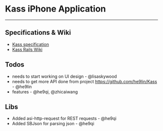 # Kass iPhone Application

-------------------------------------------

## Specifications & Wiki

 * [Kass specification](https://docs.google.com/document/pub?id=1hRCF0kVA3UK_zm4LnEWnFo5_pO4sHpqRl_u9OV1jgsc)
 * [Kass Rails Wiki](https://github.com/he9lin/Kass/wiki)

## Todos

 * needs to start working on UI design - @lisaskywood 
 * needs to get more API done from project https://github.com/he9lin/Kass - @he9lin 
 * features - @he9qi, @zhicaiwang
 
## Libs

 * Added asi-http-request for REST requests - @he9qi
 * Added SBJson for parsing json - @he9qi 